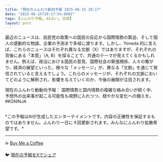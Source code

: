 ```yaml
---
title: "現在のふんわり動向予報 2025-06-15 20:17"
date: "2025-06-15T20:17:54.000Z"
tags: [ふんわり予報, AI占い, 日常]
layout: post
---
```


最近のニュースは、自民党の政策への国民の反応から国際情勢の緊迫、そして個人の感動的な物語、企業の予測まで多岐に渡ります。しかし、Yoneda 的に言えば、これらのニュースはそれぞれ異なる文脈（X）ではありますが、それぞれの背後にある「本質」（A, B）を探ることで、共通のテーマが見えてくるかもしれません。例えば、政治における国民の意見、国際社会の緊張関係、人々の繋がり、経済の展望といった、様々な「メッセージ」が、異なる「文脈」を通じて発信されていると言えるでしょう。これらのメッセージが、それぞれの文脈においてどのように解釈され、影響を与えていくのか、今後の展開が注目されます。


現在のふんわり動動向予報：
国際情勢と国内情勢の複雑な絡み合いが続く中、予想外の出来事が起こる可能性も視野に入れつつ、穏やかな変化への備えを。#KGNINJA

<br>
*この予報はAIが生成したエンターテイメントです。内容の正確性を保証するものではありません。ふんわり一日に４回更新されます。みんなにふんわり拡散希望です。*

---
☕️ [Buy Me a Coffee](https://www.buymeacoffee.com/kgninja)

🐦 [現在の予報をXでシェア](https://twitter.com/intent/tweet?text=%E7%8F%BE%E5%9C%A8%E3%81%AE%E3%81%B5%E3%82%93%E3%82%8F%E3%82%8A%E4%BA%88%E5%A0%B1%3A%20%E3%80%8C%E6%9C%80%E8%BF%91%E3%81%AE%E3%83%8B%E3%83%A5%E3%83%BC%E3%82%B9%E3%81%AF%E3%80%81%E8%87%AA%E6%B0%91%E5%85%9A%E3%81%AE%E6%94%BF%E7%AD%96%E3%81%B8%E3%81%AE%E5%9B%BD%E6%B0%91%E3%81%AE%E5%8F%8D%E5%BF%9C%E3%81%8B%E3%82%89%E5%9B%BD%E9%9A%9B%E6%83%85%E5%8B%A2%E3%81%AE%E7%B7%8A%E8%BF%AB%E3%80%81%E3%81%9D%E3%81%97%E3%81%A6%E5%80%8B%E4%BA%BA%E3%81%AE%E6%84%9F%E5%8B%95%E7%9A%84%E3%81%AA%E7%89%A9%E8%AA%9E%E3%80%81%E4%BC%81%E6%A5%AD%E3%81%AE%E4%BA%88%E6%B8%AC%E3%81%BE%E3%81%A7%E5%A4%9A%E5%B2%90%E3%81%AB%E6%B8%A1%E3%82%8A%E3%81%BE%E3%81%99%E3%80%82%E3%80%8D%23KGNINJA%20%E7%B6%9A%E3%81%8D%E3%81%AF%E3%83%96%E3%83%AD%E3%82%B0%E3%81%A7%EF%BC%81%F0%9F%91%87&url=https%3A%2F%2Fkg-ninja.github.io%2FFunwariyoso%2F)
